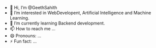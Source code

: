 - 👋 Hi, I’m @GeethSahith
- 👀 I’m interested in WebDevelopent, Artificial Intelligence and Machine Learning.
- 🌱 I’m currently learning Backend development.
- 📫 How to reach me ...
- 😄 Pronouns: ...
- ⚡ Fun fact: ...

<!---
GeethSahith/GeethSahith is a ✨ special ✨ repository because its `README.md` (this file) appears on your GitHub profile.
You can click the Preview link to take a look at your changes.
--->
